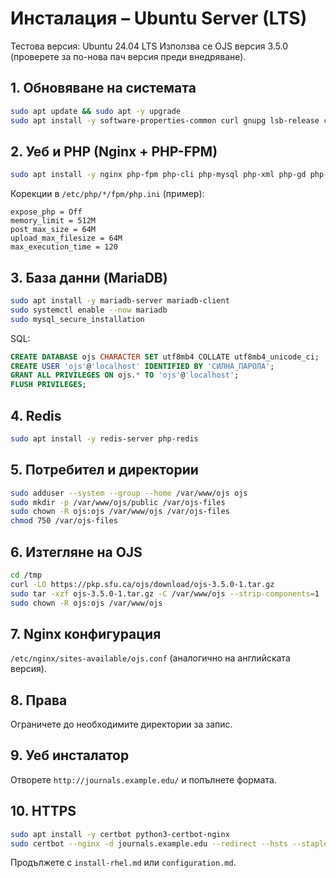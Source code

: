 # Инсталация – Ubuntu Server (LTS)

Тестова версия: Ubuntu 24.04 LTS
Използва се OJS версия 3.5.0 (проверете за по-нова пач версия преди внедряване).

## 1. Обновяване на системата
```bash
sudo apt update && sudo apt -y upgrade
sudo apt install -y software-properties-common curl gnupg lsb-release ca-certificates unzip zip tar
```

## 2. Уеб и PHP (Nginx + PHP-FPM)
```bash
sudo apt install -y nginx php-fpm php-cli php-mysql php-xml php-gd php-curl php-mbstring php-zip php-intl php-ldap php-imagick php-xmlrpc php-soap php-json php-opcache php-bcmath php-gmp
```
Корекции в `/etc/php/*/fpm/php.ini` (пример):
```
expose_php = Off
memory_limit = 512M
post_max_size = 64M
upload_max_filesize = 64M
max_execution_time = 120
```

## 3. База данни (MariaDB)
```bash
sudo apt install -y mariadb-server mariadb-client
sudo systemctl enable --now mariadb
sudo mysql_secure_installation
```
SQL:
```sql
CREATE DATABASE ojs CHARACTER SET utf8mb4 COLLATE utf8mb4_unicode_ci;
CREATE USER 'ojs'@'localhost' IDENTIFIED BY 'СИЛНА_ПАРОЛА';
GRANT ALL PRIVILEGES ON ojs.* TO 'ojs'@'localhost';
FLUSH PRIVILEGES;
```

## 4. Redis
```bash
sudo apt install -y redis-server php-redis
```

## 5. Потребител и директории
```bash
sudo adduser --system --group --home /var/www/ojs ojs
sudo mkdir -p /var/www/ojs/public /var/ojs-files
sudo chown -R ojs:ojs /var/www/ojs /var/ojs-files
chmod 750 /var/ojs-files
```

## 6. Изтегляне на OJS
```bash
cd /tmp
curl -LO https://pkp.sfu.ca/ojs/download/ojs-3.5.0-1.tar.gz
sudo tar -xzf ojs-3.5.0-1.tar.gz -C /var/www/ojs --strip-components=1
sudo chown -R ojs:ojs /var/www/ojs
```

## 7. Nginx конфигурация
`/etc/nginx/sites-available/ojs.conf` (аналогично на английската версия).

## 8. Права
Ограничете до необходимите директории за запис.

## 9. Уеб инсталатор
Отворете `http://journals.example.edu/` и попълнете формата.

## 10. HTTPS
```bash
sudo apt install -y certbot python3-certbot-nginx
sudo certbot --nginx -d journals.example.edu --redirect --hsts --staple-ocsp --email admin@example.edu --agree-tos --no-eff-email
```

Продължете с `install-rhel.md` или `configuration.md`.
